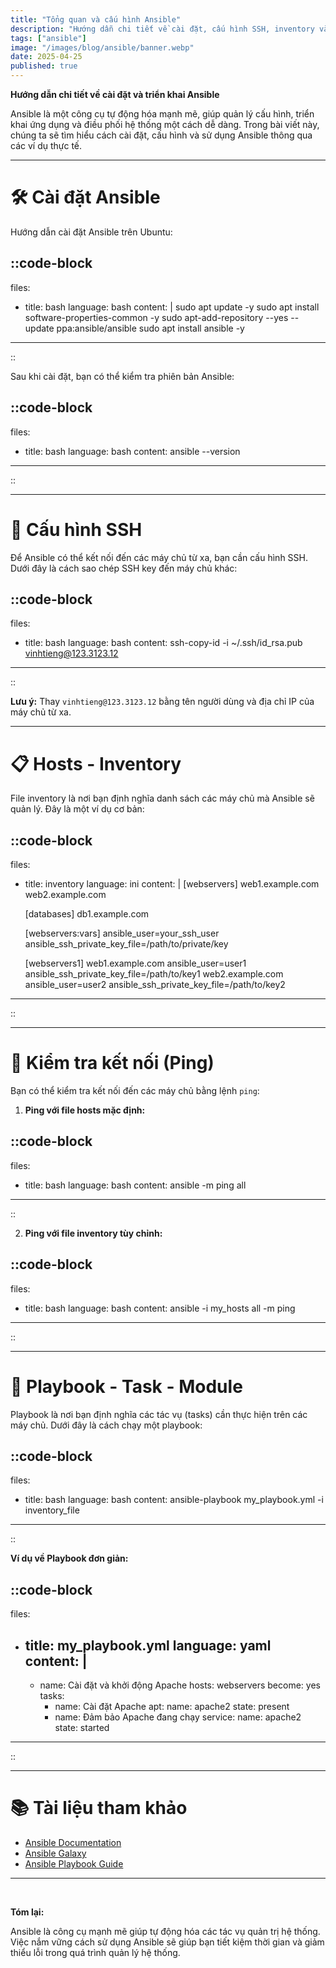 ```yaml
---
title: "Tổng quan và cấu hình Ansible" 
description: "Hướng dẫn chi tiết về cài đặt, cấu hình SSH, inventory và sử dụng Playbook trong Ansible." 
tags: ["ansible"] 
image: "/images/blog/ansible/banner.webp" 
date: 2025-04-25 
published: true
---
```


**Hướng dẫn chi tiết về cài đặt và triển khai Ansible**

Ansible là một công cụ tự động hóa mạnh mẽ, giúp quản lý cấu hình, triển khai ứng dụng và điều phối hệ thống một cách dễ dàng. Trong bài viết này, chúng ta sẽ tìm hiểu cách cài đặt, cấu hình và sử dụng Ansible thông qua các ví dụ thực tế.

---

# 🛠️ Cài đặt Ansible

Hướng dẫn cài đặt Ansible trên Ubuntu:

::code-block
---
files:
  - title: bash
    language: bash
    content: |
      sudo apt update -y
      sudo apt install software-properties-common -y
      sudo apt-add-repository --yes --update ppa:ansible/ansible
      sudo apt install ansible -y
---
::

Sau khi cài đặt, bạn có thể kiểm tra phiên bản Ansible:

::code-block
---
files:
  - title: bash
    language: bash
    content: ansible --version
---
::

---

# 🔑 Cấu hình SSH

Để Ansible có thể kết nối đến các máy chủ từ xa, bạn cần cấu hình SSH. Dưới đây là cách sao chép SSH key đến máy chủ khác:

::code-block
---
files:
  - title: bash
    language: bash
    content: ssh-copy-id -i ~/.ssh/id_rsa.pub vinhtieng@123.3123.12
---
::

**Lưu ý:** Thay `vinhtieng@123.3123.12` bằng tên người dùng và địa chỉ IP của máy chủ từ xa.

---

# 📋 Hosts - Inventory

File inventory là nơi bạn định nghĩa danh sách các máy chủ mà Ansible sẽ quản lý. Đây là một ví dụ cơ bản:

::code-block
---
files:
  - title: inventory
    language: ini
    content: |
      [webservers]
      web1.example.com
      web2.example.com

      [databases]
      db1.example.com

      [webservers:vars]
      ansible_user=your_ssh_user
      ansible_ssh_private_key_file=/path/to/private/key

      [webservers1]
      web1.example.com ansible_user=user1 ansible_ssh_private_key_file=/path/to/key1
      web2.example.com ansible_user=user2 ansible_ssh_private_key_file=/path/to/key2
---
::

---

# 🏓 Kiểm tra kết nối (Ping)

Bạn có thể kiểm tra kết nối đến các máy chủ bằng lệnh `ping`:

1. **Ping với file hosts mặc định:**

::code-block
---
files:
  - title: bash
    language: bash
    content: ansible -m ping all
---
::

2. **Ping với file inventory tùy chỉnh:**

::code-block
---
files:
  - title: bash
    language: bash
    content: ansible -i my_hosts all -m ping
---
::

---

# 📜 Playbook - Task - Module

Playbook là nơi bạn định nghĩa các tác vụ (tasks) cần thực hiện trên các máy chủ. Dưới đây là cách chạy một playbook:

::code-block
---
files:
  - title: bash
    language: bash
    content: ansible-playbook my_playbook.yml -i inventory_file
---
::

**Ví dụ về Playbook đơn giản:**

::code-block
---
files:
  - title: my_playbook.yml
    language: yaml
    content: |
      ---
      - name: Cài đặt và khởi động Apache
        hosts: webservers
        become: yes
        tasks:
          - name: Cài đặt Apache
            apt:
              name: apache2
              state: present
          - name: Đảm bảo Apache đang chạy
            service:
              name: apache2
              state: started
---
::

---

# 📚 Tài liệu tham khảo

- [Ansible Documentation](https://docs.ansible.com/)
- [Ansible Galaxy](https://galaxy.ansible.com/)
- [Ansible Playbook Guide](https://docs.ansible.com/ansible/latest/user_guide/playbooks.html)

---

<br />

**Tóm lại:**

Ansible là công cụ mạnh mẽ giúp tự động hóa các tác vụ quản trị hệ thống. Việc nắm vững cách sử dụng Ansible sẽ giúp bạn tiết kiệm thời gian và giảm thiểu lỗi trong quá trình quản lý hệ thống.

